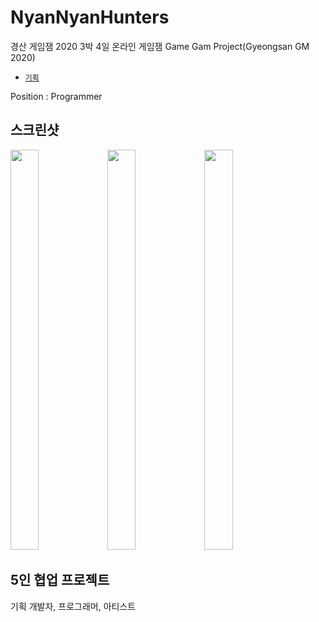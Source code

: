 # NyanNyanHunters
경산 게임잼 2020 3박 4일 온라인 게임잼
Game Gam Project(Gyeongsan GM 2020)

- [`기획`](https://www.notion.so/39b60a639c9048cc9d7099897a6b7d17)

Position : Programmer

## 스크린샷
<img src="https://user-images.githubusercontent.com/32855863/93016051-44505a80-f5f9-11ea-9ca6-ef29eaabad54.PNG" width="30%" height= "640"></img>
<img src="https://user-images.githubusercontent.com/32855863/93016052-461a1e00-f5f9-11ea-9117-c61c1aa51bbe.png" width="30%" height= "640"></img>
<img src="https://user-images.githubusercontent.com/32855863/93016053-46b2b480-f5f9-11ea-839a-fe41764e6461.png" width="30%" height= "640"></img>

## 5인 협업 프로젝트
기획 개발자, 프로그래머, 아티스트   


